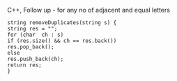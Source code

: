 C++, Follow up - for any no of adjacent and equal letters
```
string removeDuplicates(string s) {
string res = "";
for (char  ch : s)
if (res.size() && ch == res.back())
res.pop_back();
else
res.push_back(ch);
return res;
}
```